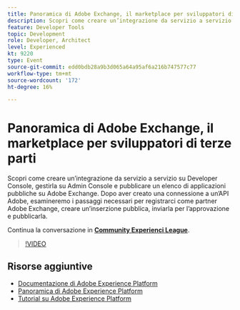 ```yaml
---
title: Panoramica di Adobe Exchange, il marketplace per sviluppatori di terze parti
description: Scopri come creare un’integrazione da servizio a servizio su Developer Console, gestirla su Admin Console e pubblicare un elenco di applicazioni pubbliche su Adobe Exchange. Dopo aver creato una connessione a un’API Adobe, esamineremo i passaggi necessari per registrarci come partner Adobe Exchange, creare un’inserzione pubblica, inviarla per l’approvazione e pubblicarla.
feature: Developer Tools
topic: Development
role: Developer, Architect
level: Experienced
kt: 9220
type: Event
source-git-commit: edd0bdb28a9b3d065a64a95af6a216b747577c77
workflow-type: tm+mt
source-wordcount: '172'
ht-degree: 16%

---
```


# Panoramica di Adobe Exchange, il marketplace per sviluppatori di terze parti

Scopri come creare un’integrazione da servizio a servizio su Developer Console, gestirla su Admin Console e pubblicare un elenco di applicazioni pubbliche su Adobe Exchange. Dopo aver creato una connessione a un’API Adobe, esamineremo i passaggi necessari per registrarci come partner Adobe Exchange, creare un’inserzione pubblica, inviarla per l’approvazione e pubblicarla.

Continua la conversazione in **[Community Experienci League](https://adobe.ly/3ooiltm)**.

>[!VIDEO](https://video.tv.adobe.com/v/337841/?quality=12&learn=on&hidetitle=true)

## Risorse aggiuntive

- [Documentazione di Adobe Experience Platform](https://experienceleague.adobe.com/docs/experience-platform.html)
- [Panoramica di Adobe Experience Platform](https://experienceleague.adobe.com/docs/experience-platform/landing/home.html?lang=it)
- [Tutorial su Adobe Experience Platform](https://experienceleague.adobe.com/docs/platform-learn/tutorials/overview.html?lang=it)
